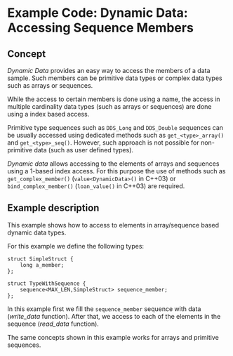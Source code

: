 # Example Code: Dynamic Data: Accessing Sequence Members

## Concept
*Dynamic Data* provides an easy way to access the members of a data sample.
Such members can be primitive data types or complex data types such as arrays
or sequences.

While the access to certain members is done using a name, the access in multiple
cardinality data types (such as arrays or sequences) are done using a index
based access.

Primitive type sequences such as `DDS_Long` and `DDS_Double` sequences can be
usually accessed using dedicated methods such as `get_<type>_array()` and
`get_<type>_seq()`. However, such approach is not possible for non-primitive
data (such as user defined types).

*Dynamic data* allows accessing to the elements of arrays and sequences using
a 1-based index access. For this purpose the use of methods such as
`get_complex_member()` (`value<DynamicData>()` in C++03) or
`bind_complex_member()` (`loan_value()` in C++03) are required.

## Example description
This example shows how to access to elements in array/sequence based dynamic
data types.

For this example we define the following types:

```
struct SimpleStruct {
    long a_member;
};

struct TypeWithSequence {
    sequence<MAX_LEN,SimpleStruct> sequence_member;
};
```

In this example first we fill the `sequence_member` sequence with data
(*write_data* function). After that, we access to each of the elements in the
sequence (*read_data* function).

The same concepts shown in this example works for arrays and primitive
sequences.
